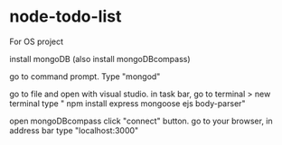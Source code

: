 # node-todo-list
 For OS project

install mongoDB (also install mongoDBcompass)

go to command prompt.
Type "mongod"


go to file and open with visual studio.
in task bar, go to terminal > new terminal 
type " npm install express mongoose ejs body-parser"


open mongoDBcompass 
click "connect" button.
go to your browser,
in address bar type "localhost:3000"
